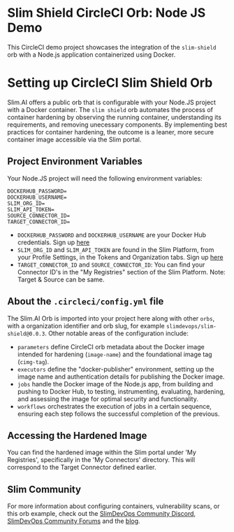 # Slim Shield CircleCI Orb: Node JS Demo
This CircleCI demo project showcases the integration of the `slim-shield` orb with a Node.js application containerized using Docker.

# Setting up CircleCI Slim Shield Orb
Slim.AI offers a public orb that is configurable with your Node.JS project with a Docker container. The `slim shield` orb automates the process of container hardening by observing the running container, understanding its requirements, and removing unecessary components. By implementing best practices for container hardening, the outcome is a leaner, more secure container image accessible via the Slim portal.

## Project Environment Variables
Your Node.JS project will need the following environment variables:
```
DOCKERHUB_PASSWORD=
DOCKERHUB_USERNAME=
SLIM_ORG_ID=
SLIM_API_TOKEN=
SOURCE_CONNECTOR_ID=
TARGET_CONNECTOR_ID=
```
- `DOCKERHUB_PASSWORD` and `DOCKERHUB_USERNAME` are your Docker Hub credentials. Sign up [here](https://hub.docker.com/signup)
- `SLIM_ORG_ID` and `SLIM_API_TOKEN` are found in the Slim Platform, from your Profile Settings, in the Tokens and Organization tabs. Sign up [here](https://portal.slim.dev/login)
- `TARGET_CONNECTOR_ID` and `SOURCE_CONNECTOR_ID`: You can find your Connector ID's in the "My Registries" section of the Slim Platform. Note: Target & Source can be same.


## About the `.circleci/config.yml` file
The Slim.AI Orb is imported into your project here along with other `orbs`, with a organization identifier and orb slug, for example `slimdevops/slim-shield@0.0.3`. Other notable areas of the configuration include:
- `parameters` define CircleCI orb metadata about the Docker image intended for hardening (`image-name`) and the foundational image tag (`cimg-tag`).
- `executors` define the "docker-publisher" environment, setting up the image name and authentication details for publishing the Docker image.
- `jobs` handle the Docker image of the Node.js app, from building and pushing to Docker Hub, to testing, instrumenting, evaluating, hardening, and assessing the image for optimal security and functionality.
- `workflows` orchestrates the execution of jobs in a certain sequence, ensuring each step follows the successful completion of the previous.

## Accessing the Hardened Image
You can find the hardened image within the Slim portal under 'My Registries', specifically in the 'My Connectors' directory. This will correspond to the Target Connector defined earlier.

## Slim Community
For more information about configuring containers, vulnerability scans, or this orb example, check out the [SlimDevOps Community Discord](https://discord.com/invite/uBttmfyYNB), [SlimDevOps Community Forums](https://community.slim.ai/) and the [blog](https://www.slim.ai/blog/).

